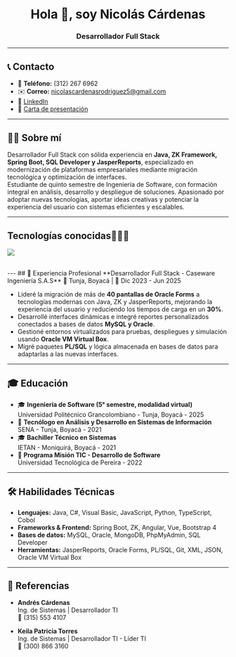 <h1 align="center">Hola 👋, soy Nicolás Cárdenas</h1>
<h3 align="center">Desarrollador Full Stack</h3>

---

## 📞 Contacto
- 📱 **Teléfono:** (312) 267 6962  
- ✉️ **Correo:** nicolascardenasrodriguez5@gmail.com  
- 🔗 [LinkedIn](https://www.linkedin.com/in/nicol%C3%A1s-c%C3%A1rdenas-rodr%C3%ADguez-455066237)  
- 📄 [Carta de presentación](https://docs.google.com/document/d/1GfFF7U5xS7I3WVI-SewfSg3Ns7PTGFgDeaDg6LU5L6I/edit?usp=sharing)

---

## 🙋‍♂️ Sobre mí
Desarrollador Full Stack con sólida experiencia en **Java, ZK Framework, Spring Boot, SQL Developer y JasperReports**, especializado en modernización de plataformas empresariales mediante migración tecnológica y optimización de interfaces.  
Estudiante de quinto semestre de Ingeniería de Software, con formación integral en análisis, desarrollo y despliegue de soluciones. Apasionado por adoptar nuevas tecnologías, aportar ideas creativas y potenciar la experiencia del usuario con sistemas eficientes y escalables.

---
<h2 >Tecnologías conocidas👨🏻‍💻</h2>
<!--tech stack icons-->
<p align="left">
  <a href="https://skillicons.dev">
    <img src="https://skillicons.dev/icons?i=androidstudio,c,cs,angular,cpp,java,php,dart,flutter,py,dotnet,aws,bash,gitlab,laravel,mysql,css,html,vscode,visualstudio,js,nodejs,mysql,sqlite,firebase,gtk,git,github,docker,materialui,postman,eclipse,vscode,bash,linux,ai,ps&perline=12" />
  </a>
</p>
<br>
---
## 💼 Experiencia Profesional
**Desarrollador Full Stack - Caseware Ingeniería S.A.S**  
📍 Tunja, Boyacá | 📅 Dic 2023 - Jun 2025

- Lideré la migración de más de **40 pantallas de Oracle Forms** a tecnologías modernas con Java, ZK y JasperReports, mejorando la experiencia del usuario y reduciendo los tiempos de carga en un **30%**.
- Desarrollé interfaces dinámicas e integré reportes personalizados conectados a bases de datos **MySQL y Oracle**.
- Gestioné entornos virtualizados para pruebas, despliegues y simulación usando **Oracle VM Virtual Box**.
- Migré paquetes **PL/SQL** y lógica almacenada en bases de datos para adaptarlas a las nuevas interfaces.

---

## 🎓 Educación
- 🎓 **Ingeniería de Software (5° semestre, modalidad virtual)**  
  Universidad Politécnico Grancolombiano - Tunja, Boyacá - 2025
- 📜 **Tecnólogo en Análisis y Desarrollo en Sistemas de Información**  
  SENA - Tunja, Boyacá - 2021
- 🎓 **Bachiller Técnico en Sistemas**  
  IETAN - Moniquirá, Boyacá - 2021
- 🚀 **Programa Misión TIC - Desarrollo de Software**  
  Universidad Tecnológica de Pereira - 2022

---

## 🛠 Habilidades Técnicas
- **Lenguajes:** Java, C#, Visual Basic, JavaScript, Python, TypeScript, Cobol
- **Frameworks & Frontend:** Spring Boot, ZK, Angular, Vue, Bootstrap 4
- **Bases de datos:** MySQL, Oracle, MongoDB, PhpMyAdmin, SQL Developer
- **Herramientas:** JasperReports, Oracle Forms, PL/SQL, Git, XML, JSON, Oracle VM Virtual Box

---

## 🤝 Referencias
- **Andrés Cárdenas**  
  Ing. de Sistemas | Desarrollador TI  
  📱 (315) 553 4107

- **Keila Patricia Torres**  
  Ing. de Sistemas | Desarrollador TI - Líder TI  
  📱 (300) 866 3160
